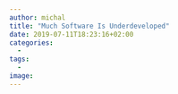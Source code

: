 ```yaml
---
author: michal
title: "Much Software Is Underdeveloped"
date: 2019-07-11T18:23:16+02:00
categories:
  - 
tags:
  -
image:
---
```


<!--more-->
